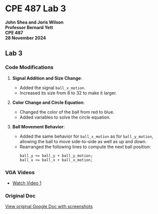 # CPE 487 Lab 3

**John Shea and Joris Wilson**  
**Professor Bernard Yett**  
**CPE 487**  
**28 November 2024**

## Lab 3

### Code Modifications

1. **Signal Addition and Size Change**:  
   - Added the signal `ball_x_motion`.  
   - Increased its size from 8 to 32 to make it larger.

2. **Color Change and Circle Equation**:  
   - Changed the color of the ball from red to blue.  
   - Added variables to solve the circle equation.

3. **Ball Movement Behavior**:  
   - Added the same behavior for `ball_x_motion` as for `ball_y_motion`, allowing the ball to move side-to-side as well as up and down.  
   - Rearranged the following lines to compute the next ball position:  
     ```
     ball_y <= ball_y + ball_y_motion;
     ball_x <= ball_x + ball_x_motion;
     ```

### VGA Videos
- [Watch Video 1](https://youtu.be/xrt0AXfFmtM)  

### Original Doc
[View original Google Doc with screenshots](https://docs.google.com/document/d/1ROy8CPTgUZUbSV76cZOaLqMLRypXB0nCyCbcdEzuMKU/edit?usp=sharing)
